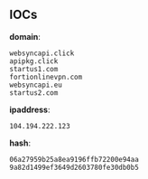 
## IOCs

__domain__:

```text
websyncapi.click
apipkg.click
startus1.com
fortionlinevpn.com
websyncapi.eu
startus2.com
```
__ipaddress__:

```text
104.194.222.123
```
__hash__:

```text
06a27959b25a8ea9196ffb72200e94aa
9a82d1499ef3649d2603780fe30db0b5
```